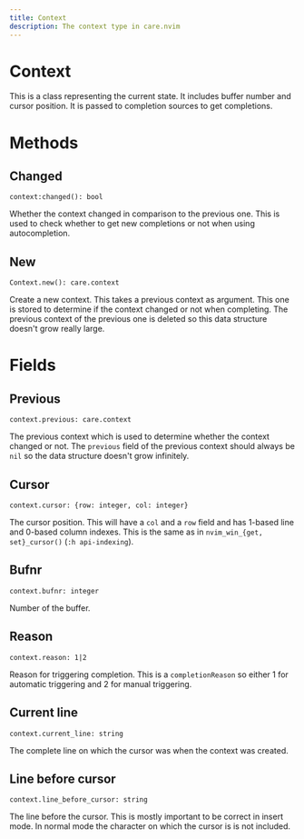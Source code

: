 ```yaml
---
title: Context
description: The context type in care.nvim
---
```


# Context

This is a class representing the current state. It includes buffer number and
cursor position. It is passed to completion sources to get completions.

# Methods

## Changed

`context:changed(): bool`

Whether the context changed in comparison to the previous one. This is used to
check whether to get new completions or not when using autocompletion.

## New

`Context.new(): care.context`

Create a new context. This takes a previous context as argument. This one is
stored to determine if the context changed or not when completing. The previous
context of the previous one is deleted so this data structure doesn't grow
really large.

# Fields

## Previous

`context.previous: care.context`

The previous context which is used to determine whether the context changed or
not. The `previous` field of the previous context should always be `nil` so the
data structure doesn't grow infinitely.

## Cursor

`context.cursor: {row: integer, col: integer}`

The cursor position. This will have a `col` and a `row` field and has 1-based
line and 0-based column indexes. This is the same as in
`nvim_win_{get, set}_cursor()` (`:h api-indexing`).

## Bufnr

`context.bufnr: integer`

Number of the buffer.

## Reason

`context.reason: 1|2`

Reason for triggering completion. This is a `completionReason` so either 1 for
automatic triggering and 2 for manual triggering.

## Current line

`context.current_line: string`

The complete line on which the cursor was when the context was created.

## Line before cursor

`context.line_before_cursor: string`

The line before the cursor. This is mostly important to be correct in insert
mode. In normal mode the character on which the cursor is is not included.
